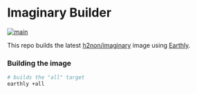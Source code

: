 # Imaginary Builder

[![main](https://github.com/zenyui/imaginary/actions/workflows/main.yml/badge.svg)](https://github.com/zenyui/imaginary/actions/workflows/main.yml)

This repo builds the latest [h2non/imaginary](https://github.com/h2non/imaginary) image using [Earthly](https://earthly.dev).

### Building the image
```sh
# builds the "all" target
earthly +all
```
